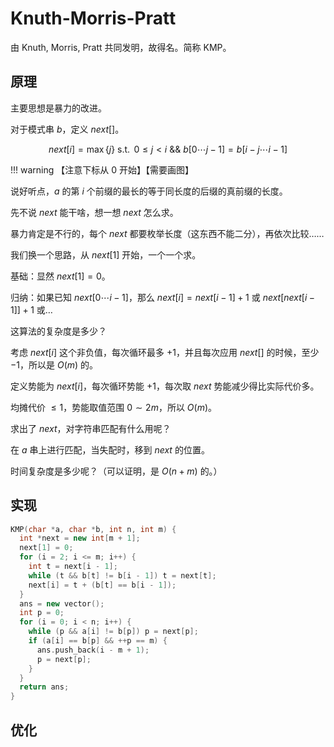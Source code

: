 # Knuth-Morris-Pratt

由 Knuth, Morris, Pratt 共同发明，故得名。简称 KMP。

## 原理

主要思想是暴力的改进。

对于模式串 $b$，定义 $next[]$。

$$
next[i] = \max\{j\}\ \operatorname{s.t.}\ 0 \leq j<i\ \&\&\ b[0 \cdots j-1]=b[i-j \cdots i-1]
$$

!!! warning
    【注意下标从 $0$ 开始】【需要画图】

说好听点，$a$ 的第 $i$ 个前缀的最长的等于同长度的后缀的真前缀的长度。

先不说 $next$ 能干啥，想一想 $next$ 怎么求。

暴力肯定是不行的，每个 $next$ 都要枚举长度（这东西不能二分），再依次比较……

我们换一个思路，从 $next[1]$ 开始，一个一个求。

基础：显然 $next[1]=0$。

归纳：如果已知 $next[0 \cdots i-1]$，那么 $next[i]=next[i-1]+1$ 或 $next[next[i-1]]+1$ 或…

这算法的复杂度是多少？

考虑 $next[i]$ 这个非负值，每次循环最多 $+1$，并且每次应用 $next[]$ 的时候，至少 $-1$，所以是 $O(m)$ 的。

定义势能为 $next[i]$，每次循环势能 $+1$，每次取 $next$ 势能减少得比实际代价多。

均摊代价 $\leq 1$，势能取值范围 $0 \sim 2m$，所以 $O(m)$。

求出了 $next$，对字符串匹配有什么用呢？

在 $a$ 串上进行匹配，当失配时，移到 $next$ 的位置。

时间复杂度是多少呢？（可以证明，是 $O(n+m)$ 的。）

## 实现

```cpp
KMP(char *a, char *b, int n, int m) {
  int *next = new int[m + 1];
  next[1] = 0;
  for (i = 2; i <= m; i++) {
    int t = next[i - 1];
    while (t && b[t] != b[i - 1]) t = next[t];
    next[i] = t + (b[t] == b[i - 1]);
  }
  ans = new vector();
  int p = 0;
  for (i = 0; i < n; i++) {
    while (p && a[i] != b[p]) p = next[p];
    if (a[i] == b[p] && ++p == m) {
      ans.push_back(i - m + 1);
      p = next[p];
    }
  }
  return ans;
}
```

## 优化
